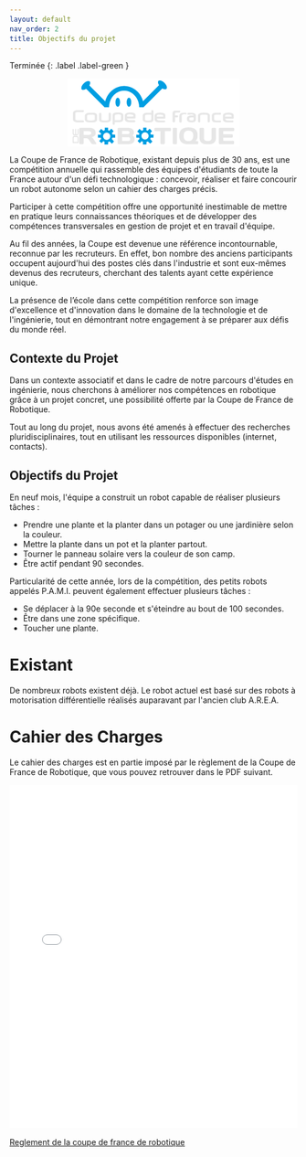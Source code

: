 ```yaml
---
layout: default
nav_order: 2
title: Objectifs du projet
---
```


Terminée
{: .label .label-green }

<div>
  <img src="images/CDR-Web-Logo_Footer-Retina.png" alt="Logo de la coupe de france de robotique" style="display: block; margin-left: auto; margin-right: auto;">
</div>

La Coupe de France de Robotique, existant depuis plus de 30 ans, est une compétition annuelle qui rassemble des équipes d'étudiants de toute la France autour d'un défi technologique : concevoir, réaliser et faire concourir un robot autonome selon un cahier des charges précis.

Participer à cette compétition offre une opportunité inestimable de mettre en pratique leurs connaissances théoriques et de développer des compétences transversales en gestion de projet et en travail d'équipe.

Au fil des années, la Coupe est devenue une référence incontournable, reconnue par les recruteurs. En effet, bon nombre des anciens participants occupent aujourd'hui des postes clés dans l'industrie et sont eux-mêmes devenus des recruteurs, cherchant des talents ayant cette expérience unique.

La présence de l’école dans cette compétition renforce son image d'excellence et d'innovation dans le domaine de la technologie et de l'ingénierie, tout en démontrant notre engagement à se préparer aux défis du monde réel.

## Contexte du Projet

Dans un contexte associatif et dans le cadre de notre parcours d'études en ingénierie, nous cherchons à améliorer nos compétences en robotique grâce à un projet concret, une possibilité offerte par la Coupe de France de Robotique. 

Tout au long du projet, nous avons été amenés à effectuer des recherches pluridisciplinaires, tout en utilisant les ressources disponibles (internet, contacts).

## Objectifs du Projet

En neuf mois, l'équipe a construit un robot capable de réaliser plusieurs tâches :

- Prendre une plante et la planter dans un potager ou une jardinière selon la couleur.
- Mettre la plante dans un pot et la planter partout.
- Tourner le panneau solaire vers la couleur de son camp.
- Être actif pendant 90 secondes.

Particularité de cette année, lors de la compétition, des petits robots appelés P.A.M.I. peuvent également effectuer plusieurs tâches :

- Se déplacer à la 90e seconde et s'éteindre au bout de 100 secondes.
- Être dans une zone spécifique.
- Toucher une plante.

# Existant

De nombreux robots existent déjà. Le robot actuel est basé sur des robots à motorisation différentielle réalisés auparavant par l'ancien club A.R.E.A.

# Cahier des Charges

Le cahier des charges est en partie imposé par le règlement de la Coupe de France de Robotique, que vous pouvez retrouver dans le PDF suivant.

<embed src="files/Eurobot2024_Rules.pdf" type="application/pdf" width="100%" height="600px" />

[Reglement de la coupe de france de robotique](https://www.coupederobotique.fr/wp-content/uploads/Eurobot2024_Rules_CUP_FR_FINAL.pdf)
